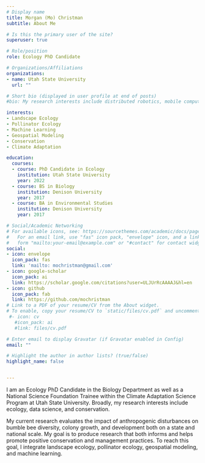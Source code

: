 ```yaml
---
# Display name
title: Morgan (Mo) Christman
subtitle: About Me

# Is this the primary user of the site?
superuser: true

# Role/position
role: Ecology PhD Candidate 

# Organizations/Affiliations
organizations:
- name: Utah State University 
  url: ""

# Short bio (displayed in user profile at end of posts)
#bio: My research interests include distributed robotics, mobile computing and programmable matter.

interests:
- Landscape Ecology
- Pollinator Ecology
- Machine Learning
- Geospatial Modeling 
- Conservation 
- Climate Adaptation

education:
  courses:
  - course: PhD Candidate in Ecology
    institution: Utah State University
    year: 2022
  - course: BS in Biology
    institution: Denison University
    year: 2017
  - course: BA in Environmental Studies
    institution: Denison University
    year: 2017

# Social/Academic Networking
# For available icons, see: https://sourcethemes.com/academic/docs/page-builder/#icons
#   For an email link, use "fas" icon pack, "envelope" icon, and a link in the
#   form "mailto:your-email@example.com" or "#contact" for contact widget.
social:
- icon: envelope
  icon_pack: fas
  link: 'mailto: mochristman@gmail.com'
- icon: google-scholar
  icon_pack: ai
  link: https://scholar.google.com/citations?user=ULJUrRcAAAAJ&hl=en
- icon: github
  icon_pack: fab
  link: https://github.com/mochristman
# Link to a PDF of your resume/CV from the About widget.
# To enable, copy your resume/CV to `static/files/cv.pdf` and uncomment the lines below.
 #- icon: cv
   #icon_pack: ai
   #link: files/cv.pdf

# Enter email to display Gravatar (if Gravatar enabled in Config)
email: ""

# Highlight the author in author lists? (true/false)
highlight_name: false


---
```


I am an Ecology PhD Candidate in the Biology Department as well as a National Science Foundation Trainee within the Climate Adaptation Science Program at Utah State University. Broadly, my research interests include ecology, data science, and conservation. 

My current research evaluates the impact of anthropogenic disturbances on bumble bee diversity, colony growth, and development both on a state and national scale. My goal is to produce research that both informs and helps promote positive conservation and management practices. To reach this goal, I integrate landscape ecology, pollinator ecology, geospatial modeling, and machine learning.


